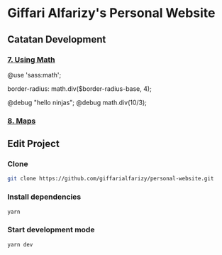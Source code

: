 # Giffari Alfarizy's Personal Website

## Catatan Development

### [7. Using Math](https://youtu.be/sXE3nwjCY_w)

@use 'sass:math';

border-radius: math.div($border-radius-base, 4);

@debug "hello ninjas";
@debug math.div(10/3);

### [8. Maps](https://youtu.be/La8wN7o-cL8)

## Edit Project

### Clone

```bash
git clone https://github.com/giffarialfarizy/personal-website.git
```

### Install dependencies

```bash
yarn
```

### Start development mode

```bash
yarn dev
```
